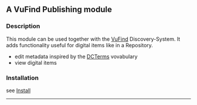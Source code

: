 
## A VuFind Publishing module

### Description

  This module can be used together with the 
  [VuFind](https://github.com/vufind-org/vufind) Discovery-System.
  It adds functionality useful for digital items like in a Repository.

  * edit metadata inspired by the [DCTerms](https://javadoc.io/static/org.apache.jena/jena-core/3.13.0/org/apache/jena/vocabulary/DCTerms.html) vovabulary
  * view digital items 

### Installation

  see [Install](Install.md)

____________________________________________________________________________
